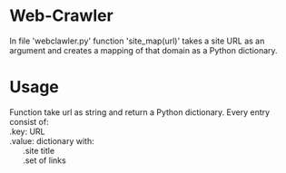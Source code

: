 # Web-Crawler

In file 'webclawler.py' function 'site_map(url)' takes a site URL as an argument and
creates a mapping of that domain as a Python dictionary.

# Usage

Function take url as string and return a Python dictionary. Every entry consist of:  
.key: URL  
.value: dictionary with:  
&nbsp;&nbsp;&nbsp;&nbsp;&nbsp;       .site title  
&nbsp;&nbsp;&nbsp;&nbsp;&nbsp;       .set of links
